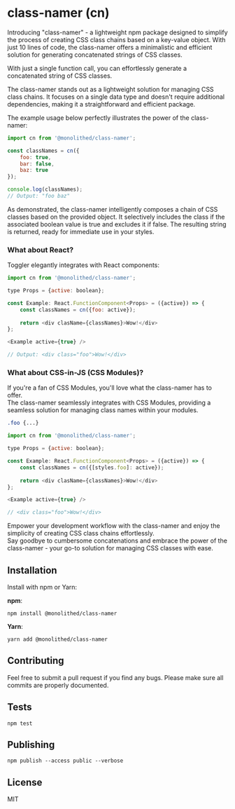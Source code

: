 # class-namer (cn)

Introducing "class-namer" - a lightweight npm package designed to simplify the process of creating CSS class chains based on 
a key-value object. With just 10 lines of code, the class-namer offers a minimalistic and efficient solution for generating 
concatenated strings of CSS classes.

With just a single function call, you can effortlessly generate a concatenated string of CSS classes.

The class-namer stands out as a lightweight solution for managing CSS class chains.
It focuses on a single data type and doesn't require additional dependencies,
making it a straightforward and efficient package.

The example usage below perfectly illustrates the power of the class-namer:

```javascript
import cn from '@monolithed/class-namer';

const classNames = cn({
    foo: true,
    bar: false,
    baz: true
});

console.log(classNames);
// Output: "foo baz"
```

As demonstrated, the class-namer intelligently composes a chain of CSS classes based on the provided object.
It selectively includes the class if the associated boolean value is true and excludes it if false.
The resulting string is returned, ready for immediate use in your styles.

### What about React?

Toggler elegantly integrates with React components:

```javascript
import cn from '@monolithed/class-namer';

type Props = {active: boolean};

const Example: React.FunctionComponent<Props> = ({active}) => {
    const classNames = cn({foo: active});
    
    return <div clasName={classNames}>Wow!</div>
};

<Example active={true} /> 

// Output: <div class="foo">Wow!</div>
```

### What about CSS-in-JS (CSS Modules)?

If you're a fan of CSS Modules, you'll love what the class-namer has to offer.<br />
The class-namer seamlessly integrates with CSS Modules, providing a seamless solution for managing class names within your modules.


```css
.foo {...}
```

```javascript
import cn from '@monolithed/class-namer';

type Props = {active: boolean};

const Example: React.FunctionComponent<Props> = ({active}) => {
    const classNames = cn({[styles.foo]: active});
    
    return <div clasName={classNames}>Wow!</div>
};

<Example active={true} /> 

// <div class="foo">Wow!</div>
```

Empower your development workflow with the class-namer and enjoy the simplicity of creating CSS class chains effortlessly.<br />
Say goodbye to cumbersome concatenations and embrace the power of the class-namer - your go-to solution for managing CSS classes with ease.


## Installation

Install with npm or Yarn:

**npm**:

```
npm install @monolithed/class-namer
```

**Yarn**:

```
yarn add @monolithed/class-namer
```

## Contributing
   
Feel free to submit a pull request if you find any bugs. 
Please make sure all commits are properly documented.

## Tests

```
npm test
```

## Publishing

```
npm publish --access public --verbose
```

## License

MIT
